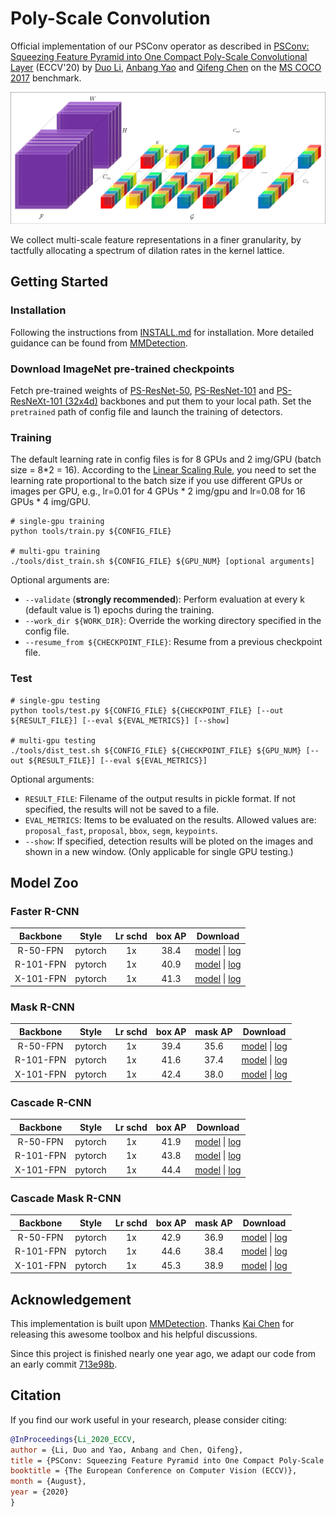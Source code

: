 # Poly-Scale Convolution
Official implementation of our PSConv operator as described in [PSConv: Squeezing Feature Pyramid into One Compact Poly-Scale Convolutional Layer]() (ECCV'20) by  [Duo Li](https://github.com/d-li14), [Anbang Yao](https://github.com/YaoAnbang) and [Qifeng Chen](https://github.com/CQFIO) on the [MS COCO 2017](https://cocodataset.org) benchmark.

<p align="center"><img src="fig/psconv.png" width="600" /></p>

We collect multi-scale feature representations in a finer granularity, by tactfully allocating a spectrum of dilation rates in the kernel lattice.

## Getting Started

### Installation

Following the instructions from [INSTALL.md](INSTALL.md) for installation. More detailed guidance can be found from [MMDetection](https://github.com/open-mmlab/mmdetection).


### Download ImageNet pre-trained checkpoints

Fetch pre-trained weights of [PS-ResNet-50](https://drive.google.com/file/d/155pB1vci62zQV6AmY4MsCw5zLL0qYmG4/view?usp=sharing), [PS-ResNet-101](https://drive.google.com/file/d/15kgctzliEguQHihJoNeG65Vld9DGEITV/view?usp=sharing) and [PS-ResNeXt-101 (32x4d)](https://drive.google.com/file/d/1dbttT3PvILRQvA9f0nKCLvQNg1a2QsVD/view?usp=sharing) backbones and put them to your local path. Set the `pretrained` path of config file and launch the training of detectors.

### Training

The default learning rate in config files is for 8 GPUs and 2 img/GPU (batch size = 8*2 = 16).
According to the [Linear Scaling Rule](https://arxiv.org/abs/1706.02677), you need to set the learning rate proportional to the batch size if you use different GPUs or images per GPU, e.g., lr=0.01 for 4 GPUs * 2 img/gpu and lr=0.08 for 16 GPUs * 4 img/GPU.

```shell
# single-gpu training
python tools/train.py ${CONFIG_FILE}

# multi-gpu training
./tools/dist_train.sh ${CONFIG_FILE} ${GPU_NUM} [optional arguments]
```

Optional arguments are:

- `--validate` (**strongly recommended**): Perform evaluation at every k (default value is 1) epochs during the training.
- `--work_dir ${WORK_DIR}`: Override the working directory specified in the config file.
- `--resume_from ${CHECKPOINT_FILE}`: Resume from a previous checkpoint file.

### Test

```shell
# single-gpu testing
python tools/test.py ${CONFIG_FILE} ${CHECKPOINT_FILE} [--out ${RESULT_FILE}] [--eval ${EVAL_METRICS}] [--show]

# multi-gpu testing
./tools/dist_test.sh ${CONFIG_FILE} ${CHECKPOINT_FILE} ${GPU_NUM} [--out ${RESULT_FILE}] [--eval ${EVAL_METRICS}]
```

Optional arguments:
- `RESULT_FILE`: Filename of the output results in pickle format. If not specified, the results will not be saved to a file.
- `EVAL_METRICS`: Items to be evaluated on the results. Allowed values are: `proposal_fast`, `proposal`, `bbox`, `segm`, `keypoints`.
- `--show`: If specified, detection results will be ploted on the images and shown in a new window. (Only applicable for single GPU testing.)


## Model Zoo

### Faster R-CNN

| Backbone  |  Style  | Lr schd | box AP |                           Download                           |
| :-------: | :-----: | :-----: | :----: | :----------------------------------------------------------: |
| R-50-FPN  | pytorch |   1x    |  38.4  | [model](https://drive.google.com/file/d/1sXHMMCWD9PS73gBRw-C5KoorjzFCfKkA/view?usp=sharing) &#124; [log](https://drive.google.com/file/d/1n1a_XB9XclQk3uoJJ2R3mojytqH3ccTx/view?usp=sharing) |
| R-101-FPN | pytorch |   1x    |  40.9  | [model](https://drive.google.com/file/d/1NV2dPYBb8lnDS75we0u-qHnPP_pfI6DG/view?usp=sharing) &#124; [log](https://drive.google.com/file/d/17yvoUtn9KqEPTwOUfT1Ucwyqt2ZraD60/view?usp=sharing) |
| X-101-FPN | pytorch |   1x    |  41.3  | [model](https://drive.google.com/file/d/1Hct7d_OrVMP2LZmgMu0DncY1NpCpS_E2/view?usp=sharing) &#124; [log](https://drive.google.com/file/d/1FKInWaI15Q-6ra_86gvNjTeIW7TjKE7b/view?usp=sharing) |

### Mask R-CNN

|    Backbone     |  Style  | Lr schd | box AP | mask AP | Download |
| :-------------: | :-----: | :-----: | :----: | :-----: | :----------------: |
|    R-50-FPN     | pytorch |   1x    |  39.4  |  35.6  | [model](https://drive.google.com/file/d/1cuXnMNQbv_B3nKEWnstbOJRPdMRu9twn/view?usp=sharing) &#124; [log](https://drive.google.com/file/d/1_9Oho9eRc23eAuZ_bD_MaYhcoRtRJRjP/view?usp=sharing) |
|    R-101-FPN    | pytorch |   1x    |  41.6  |  37.4  | [model](https://drive.google.com/file/d/1U5G4uyb5DM-1NS06qOEzCVyEAaDxcvRL/view?usp=sharing) &#124; [log](https://drive.google.com/file/d/17piYzxwPmZCTiiJTLdrdd6phgA1f4X22/view?usp=sharing) |
|    X-101-FPN    | pytorch |   1x    |  42.4  |  38.0  | [model](https://drive.google.com/file/d/1B0GV_PeXDz4_O0iM57GbWSUBXwExZdAs/view?usp=sharing) &#124; [log](https://drive.google.com/file/d/1qD3yW_On8hbcnYyuzKRYTRMNe3QaonRk/view?usp=sharing) |

### Cascade R-CNN

| Backbone  |  Style  | Lr schd | box AP |                           Download                           |
| :-------: | :-----: | :-----: | :----: | :----------------------------------------------------------: |
| R-50-FPN  | pytorch |   1x    |  41.9  | [model](https://drive.google.com/file/d/13i8U-QOpFBhIUndqgYjpH6sD5ram6LFP/view?usp=sharing) &#124; [log](https://drive.google.com/file/d/1q_Vk-9XJDlHAd9m8vFLa1GV8Dtc_WbPU/view?usp=sharing) |
| R-101-FPN | pytorch |   1x    |  43.8  | [model](https://drive.google.com/file/d/1bOWvZfwttuiAjNZhOJin_afji4X1P5Vx/view?usp=sharing) &#124; [log](https://drive.google.com/file/d/1fHAXuuszNsnX9yBaBXP6k_Bni8VrHNFp/view?usp=sharing) |
| X-101-FPN | pytorch |   1x    |  44.4  | [model](https://drive.google.com/file/d/1yCWeqSEjCawlOxMWb0GQmkjPiVMDBTqL/view?usp=sharing) &#124; [log](https://drive.google.com/file/d/1n2MvM_Uaz64JQJqlPVJ2CZycRzb6eYEq/view?usp=sharing) |

### Cascade Mask R-CNN

|    Backbone     |  Style  | Lr schd | box AP | mask AP | Download |
| :-------------: | :-----: | :-----: | :----: | :-----: | :----------------: |
|    R-50-FPN     | pytorch |   1x    |  42.9  |  36.9  | [model](https://drive.google.com/file/d/1L6Ai18CzQ_qcDzSUZEVnOVTQNR_wR9TL/view?usp=sharing) &#124; [log](https://drive.google.com/file/d/1xoKm7Fx3wsShr_LFPNpDtxH0ajHLPyAz/view?usp=sharing) |
|    R-101-FPN    | pytorch |   1x    |  44.6  |  38.4  | [model](https://drive.google.com/file/d/1oB0p7HkD2MjNjj75xHYbBDNg90PxG09G/view?usp=sharing) &#124; [log](https://drive.google.com/file/d/1XdhV6OOVX4m2vUCKnw4heWhHwwFYGJcK/view?usp=sharing) |
|    X-101-FPN    | pytorch |   1x    |  45.3  |  38.9  | [model](https://drive.google.com/file/d/1NDaDe2prI_K5Rvgg9g3x3DjWDG8i0N5V/view?usp=sharing) &#124; [log](https://drive.google.com/file/d/1dLssd97Xv0kQIhyzC4BTmSyPKRkn0GN9/view?usp=sharing) |


## Acknowledgement

This implementation is built upon [MMDetection](https://github.com/open-mmlab/mmdetection). Thanks [Kai Chen](https://github.com/hellock) for releasing this awesome toolbox and his helpful discussions.

Since this project is finished nearly one year ago, we adapt our code from an early commit [713e98b](https://github.com/open-mmlab/mmdetection/commits/713e98bc1bfb842760df6be73b9520ee775d3c06).

## Citation

If you find our work useful in your research, please consider citing:

```bibtex
@InProceedings{Li_2020_ECCV,
author = {Li, Duo and Yao, Anbang and Chen, Qifeng},
title = {PSConv: Squeezing Feature Pyramid into One Compact Poly-Scale Convolutional Layer},
booktitle = {The European Conference on Computer Vision (ECCV)},
month = {August},
year = {2020}
}
```

